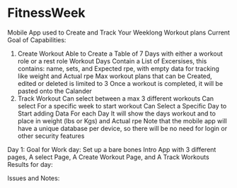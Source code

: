 # FitnessWeek
Mobile App used to Create and Track Your Weeklong Workout plans
Current Goal of Capabilities: 
1. Create Workout
  Able to Create a Table of 7 Days with either a workout role or a rest role
  Workout Days Contain a List of Excersises, this contains: name, sets, and Expected rpe, with empty data for tracking like weight and Actual rpe
  Max workout plans that can be Created, edited or deleted is limited to 3
  Once a workout is completed, it will be pasted onto the Calander
2. Track Workout
   Can select between a max 3 different workouts
   Can select For a specific week to start workout
   Can Select a Specific Day to Start adding Data
   For each Day It will show the days workout and to place in weight (lbs or Kgs) and Actual rpe
Note that the mobile app will have a unique database per device, so there will be no need for login or other security features

Day 1:
Goal for Work day:
  Set up a bare bones Intro App with 3 different pages, A select Page, A Create Workout Page, and A Track Workouts
Results for day:

Issues and Notes:
